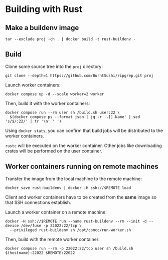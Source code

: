 # Building with Rust

## Make a buildenv image

```shell
tar --exclude proj -ch . | docker build -t rust-buildenv -
```

## Build

Clone some source tree into the `proj` directory:

```shell
git clone --depth=1 https://github.com/BurntSushi/ripgrep.git proj
```

Launch worker containers:

```shell
docker compose up -d --scale worker=2 worker
```

Then, build it with the worker containers:

```shell
docker compose run --rm user sh /build.sh user:22 \
  $(docker compose ps --format json | jq -r '.[].Name' | sed 's/$/:22/' | tr '\n' ' ')
```

Using `docker stats`, you can confirm that build jobs will be distributed to the worker containers.

`rustc` will be executed on the worker container.  Other jobs like downloading crates will be
performed on the user container.

## Worker containers running on remote machines

Transfer the image from the local machine to the remote machine:

```shell
docker save rust-buildenv | docker -H ssh://$REMOTE load
```

Client and worker containers have to be created from the **same** image so that SSH connections establish.

Launch a worker container on a remote machine:

```shell
docker -H ssh://$REMOTE run --name rust-buildenv --rm --init -d --device /dev/fuse -p 22022:22/tcp \
  --privileged rust-buildenv sh /opt/concc/run-worker.sh
```

Then, build with the remote worker container:

```shell
docker compose run --rm -p 22022:22/tcp user sh /build.sh $(hostname):22022 $REMOTE:22022
```
